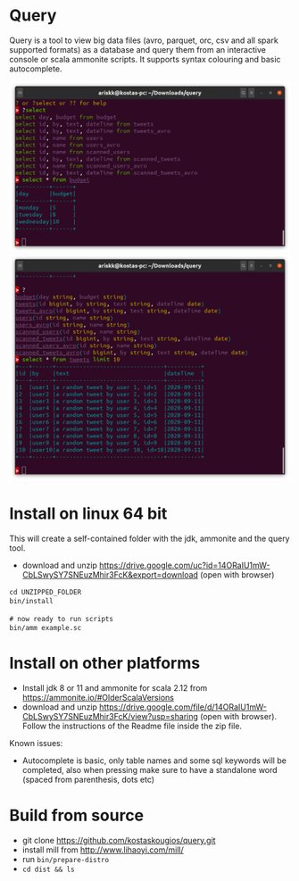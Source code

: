 # Query
Query is a tool to view big data files (avro, parquet, orc, csv and all spark supported formats) as a database and query
them from an interactive console or scala ammonite scripts. It supports syntax colouring and basic autocomplete. 

![example 1](etc/img/ss1.png)
![example 1](etc/img/ss2.png)

# Install on linux 64 bit

This will create a self-contained folder with the jdk, ammonite and the query tool. 

- download and unzip https://drive.google.com/uc?id=14ORaIU1mW-CbLSwySY7SNEuzMhir3FcK&export=download (open with browser)

```
cd UNZIPPED_FOLDER
bin/install

# now ready to run scripts
bin/amm example.sc
```

# Install on other platforms

- Install jdk 8 or 11 and ammonite for scala 2.12 from https://ammonite.io/#OlderScalaVersions
- download and unzip https://drive.google.com/file/d/14ORaIU1mW-CbLSwySY7SNEuzMhir3FcK/view?usp=sharing (open with browser). Follow the instructions of the Readme file inside the zip file.

Known issues: 
- Autocomplete is basic, only table names and some sql keywords will be completed, also when pressing <tab> make sure to have a standalone
word (spaced from parenthesis, dots etc)

# Build from source

- git clone https://github.com/kostaskougios/query.git
- install mill from http://www.lihaoyi.com/mill/
- run `bin/prepare-distro`
- `cd dist && ls` 
